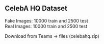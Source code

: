 ## CelebA HQ Dataset

Fake Images: 10000 train and 2500 test    
Real Images: 10000 train and 2500 test    

Download from Teams -> files (celebahq.zip)

